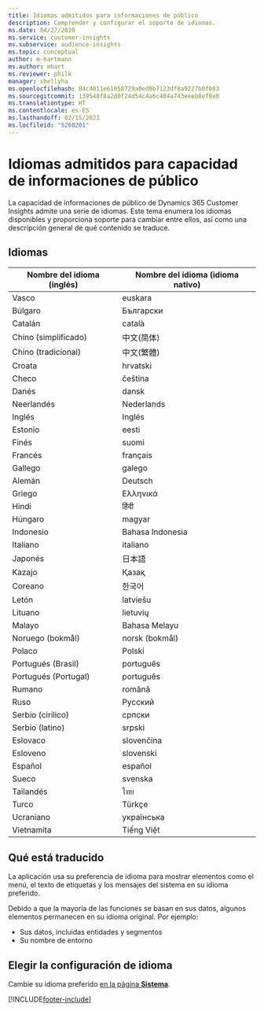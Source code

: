 ```yaml
---
title: Idiomas admitidos para informaciones de público
description: Comprender y configurar el soporte de idiomas.
ms.date: 04/27/2020
ms.service: customer-insights
ms.subservice: audience-insights
ms.topic: conceptual
author: m-hartmann
ms.author: mhart
ms.reviewer: philk
manager: shellyha
ms.openlocfilehash: 84c4011e61058729a0ed0b7123df8a9227b0f083
ms.sourcegitcommit: 139548f8a2d0f24d54c4a6c404a743eeeb8ef8e0
ms.translationtype: HT
ms.contentlocale: es-ES
ms.lasthandoff: 02/15/2021
ms.locfileid: "5268201"
---
```

# <a name="supported-languages-for-audience-insights-capability"></a>Idiomas admitidos para capacidad de informaciones de público

La capacidad de informaciones de público de Dynamics 365 Customer Insights admite una serie de idiomas. Este tema enumera los idiomas disponibles y proporciona soporte para cambiar entre ellos, así como una descripción general de qué contenido se traduce.

## <a name="languages"></a>Idiomas

| Nombre del idioma (inglés)|  Nombre del idioma (idioma nativo) |
| ------------- | ------------- |
| Vasco | euskara |
| Búlgaro | Български |
| Catalán | català |
| Chino (simplificado) | 中文(简体) |
| Chino (tradicional) | 中文(繁體) |
| Croata | hrvatski |
| Checo | čeština |
| Danés | dansk |
| Neerlandés | Nederlands |
| Inglés | Inglés |
| Estonio | eesti |
| Finés | suomi |
| Francés | français |
| Gallego | galego |
| Alemán | Deutsch |
| Griego | Ελληνικά |
| Hindi | हिंदी |
| Húngaro | magyar |
| Indonesio | Bahasa Indonesia |
| Italiano | italiano |
| Japonés | 日本語 |
| Kazajo | Қазақ |
| Coreano | 한국어 |
| Letón | latviešu |
| Lituano | lietuvių |
| Malayo | Bahasa Melayu |
| Noruego (bokmål) | norsk (bokmål) |
| Polaco | Polski |
| Portugués (Brasil) | português |
| Portugués (Portugal) | português |
| Rumano | română |
| Ruso | Русский |
| Serbio (cirílico) | српски |
| Serbio (latino) | srpski |
| Eslovaco | slovenčina |
| Esloveno | slovenski |
| Español | español |
| Sueco | svenska |
| Tailandés | ไทย |
| Turco | Türkçe |
| Ucraniano | українська |
| Vietnamita | Tiếng Việt |

## <a name="whats-translated"></a>Qué está traducido

La aplicación usa su preferencia de idioma para mostrar elementos como el menú, el texto de etiquetas y los mensajes del sistema en su idioma preferido.

Debido a que la mayoría de las funciones se basan en sus datos, algunos elementos permanecen en su idioma original. Por ejemplo:

- Sus datos, incluidas entidades y segmentos
- Su nombre de entorno

## <a name="choose-your-language-settings"></a>Elegir la configuración de idioma  

Cambie su idioma preferido [en la página **Sistema**](system.md).


[!INCLUDE[footer-include](../includes/footer-banner.md)]